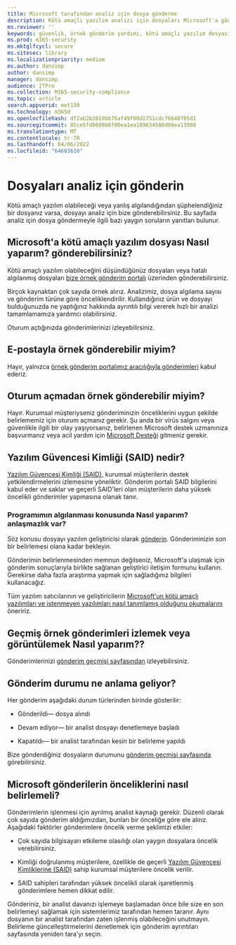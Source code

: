 ```yaml
---
title: Microsoft tarafından analiz için dosya gönderme
description: Kötü amaçlı yazılım analizi için dosyaları Microsoft'a göndermeyi, gönderimlerinizi izlemeyi ve uyuşmazlık algılamalarını öğrenin.
ms.reviewer: ''
keywords: güvenlik, örnek gönderim yardımı, kötü amaçlı yazılım dosyası, virüs dosyası, truva atı dosyası, gönder, Microsoft'a gönder, örnek gönder, virüs, truva atı, solucan, algılanmadı, algılanmadı, e-posta microsoft, e-posta kötü amaçlı yazılım, Bu kötü amaçlı yazılım, ben bir virüs olduğunu düşünüyorum, nerede virüs gönderebilirim, bu bir virüs, MSE, algılamaz, imza yok, algılama yok, şüpheli dosya,  MMPC, Microsoft Kötü Amaçlı Yazılımdan Koruma Merkezi, araştırmacılar, analist, WDSI, güvenlik zekası
ms.prod: m365-security
ms.mktglfcycl: secure
ms.sitesec: library
ms.localizationpriority: medium
ms.author: dansimp
author: dansimp
manager: dansimp
audience: ITPro
ms.collection: M365-security-compliance
ms.topic: article
search.appverid: met150
ms.technology: m365d
ms.openlocfilehash: df2ab2b2019bb76af49f00d2751cdc76848705d1
ms.sourcegitcommit: 85ce5fd0698b6f00ea1ea189634588d00ea13508
ms.translationtype: MT
ms.contentlocale: tr-TR
ms.lasthandoff: 04/06/2022
ms.locfileid: "64663610"
---
```

# <a name="submit-files-for-analysis"></a>Dosyaları analiz için gönderin

Kötü amaçlı yazılım olabileceği veya yanlış algılandığından şüphelendiğiniz bir dosyanız varsa, dosyayı analiz için bize gönderebilirsiniz. Bu sayfada analiz için dosya göndermeyle ilgili bazı yaygın soruların yanıtları bulunur.

## <a name="how-do-i-send-a-malware-file-to-microsoft"></a>Microsoft'a kötü amaçlı yazılım dosyası Nasıl yaparım? gönderebilirsiniz?

Kötü amaçlı yazılım olabileceğini düşündüğünüz dosyaları veya hatalı algılanmış dosyaları [bize örnek gönderim portalı](https://www.microsoft.com/wdsi/filesubmission) üzerinden gönderebilirsiniz.

Birçok kaynaktan çok sayıda örnek alırız. Analizimiz, dosya algılama sayısı ve gönderim türüne göre önceliklendirilir. Kullandığınız ürün ve dosyayı bulduğunuzda ne yaptığınız hakkında ayrıntılı bilgi vererek hızlı bir analizi tamamlamamıza yardımcı olabilirsiniz.

Oturum açtığınızda gönderimlerinizi izleyebilirsiniz.

## <a name="can-i-send-a-sample-by-email"></a>E-postayla örnek gönderebilir miyim?

Hayır, yalnızca [örnek gönderim portalımız aracılığıyla gönderimleri](https://www.microsoft.com/wdsi/filesubmission) kabul ederiz.

## <a name="can-i-submit-a-sample-without-signing-in"></a>Oturum açmadan örnek gönderebilir miyim?

Hayır. Kurumsal müşteriyseniz gönderiminizin önceliklerini uygun şekilde belirlememiz için oturum açmanız gerekir. Şu anda bir virüs salgını veya güvenlikle ilgili bir olay yaşıyorsanız, belirlenen Microsoft destek uzmanınıza başvurmanız veya acil yardım için [Microsoft Desteği](https://support.microsoft.com/) gitmeniz gerekir.

## <a name="what-is-the-software-assurance-id-said"></a>Yazılım Güvencesi Kimliği (SAID) nedir?

[Yazılım Güvencesi Kimliği (SAID),](https://www.microsoft.com/licensing/licensing-programs/software-assurance-default.aspx) kurumsal müşterilerin destek yetkilendirmelerini izlemesine yöneliktir. Gönderim portalı SAID bilgilerini kabul eder ve saklar ve geçerli SAID'leri olan müşterilerin daha yüksek öncelikli gönderimler yapmasına olanak tanır.

### <a name="how-do-i-dispute-the-detection-of-my-program"></a>Programımın algılanması konusunda Nasıl yaparım? anlaşmazlık var?

Söz konusu dosyayı yazılım geliştiricisi olarak [gönderin](https://www.microsoft.com/wdsi/filesubmission). Gönderiminizin son bir belirlemesi olana kadar bekleyin.

Gönderimin belirlenmesinden memnun değilseniz, Microsoft'a ulaşmak için gönderim sonuçlarıyla birlikte sağlanan geliştirici iletişim formunu kullanın. Gerekirse daha fazla araştırma yapmak için sağladığınız bilgileri kullanacağız.

Tüm yazılım satıcılarının ve geliştiricilerin [Microsoft'un kötü amaçlı yazılımları ve istenmeyen yazılımları nasıl tanımlamış olduğunu okumalarını](criteria.md) öneririz.

## <a name="how-do-i-track-or-view-past-sample-submissions"></a>Geçmiş örnek gönderimleri izlemek veya görüntülemek Nasıl yaparım??

Gönderimlerinizi [gönderim geçmişi sayfasından](https://www.microsoft.com/wdsi/submissionhistory) izleyebilirsiniz.

## <a name="what-does-the-submission-status-mean"></a>Gönderim durumu ne anlama geliyor?

Her gönderim aşağıdaki durum türlerinden birinde gösterilir:

* Gönderildi— dosya alındı

* Devam ediyor— bir analist dosyayı denetlemeye başladı

* Kapatıldı— bir analist tarafından kesin bir belirleme yapıldı

Bize gönderdiğiniz dosyaların durumunu [gönderim geçmişi sayfasında](https://www.microsoft.com/wdsi/submissionhistory) görebilirsiniz.

## <a name="how-does-microsoft-prioritize-submissions"></a>Microsoft gönderilerin önceliklerini nasıl belirlemeli?

Gönderimlerin işlenmesi için ayrılmış analist kaynağı gerekir. Düzenli olarak çok sayıda gönderim aldığımızdan, bunları bir önceliğe göre ele alırız. Aşağıdaki faktörler gönderimlere öncelik verme şeklimizi etkiler:

* Çok sayıda bilgisayarı etkileme olasılığı olan yaygın dosyalara öncelik verebilirsiniz.

* Kimliği doğrulanmış müşterilere, özellikle de geçerli [Yazılım Güvencesi Kimliklerine (SAID)](https://www.microsoft.com/licensing/licensing-programs/software-assurance-default.aspx) sahip kurumsal müşterilere öncelik verilir.

* SAID sahipleri tarafından yüksek öncelikli olarak işaretlenmiş gönderimlere hemen dikkat edilir.

Gönderiniz, bir analist davanızı işlemeye başlamadan önce bile size en son belirlemeyi sağlamak için sistemlerimiz tarafından hemen taranır. Aynı dosyanın bir analist tarafından zaten işlenmiş olabileceğini unutmayın. Belirleme güncelleştirmelerini denetlemek için gönderim ayrıntıları sayfasında yeniden tara'yı seçin.
